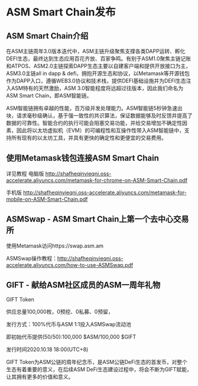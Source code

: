# ASM Smart Chain发布
## ASM Smart Chain介绍
在ASM主链周年3.0版本迭代中，ASM主链升级聚焦支撑各类DAPP运转、孵化DEFI生态，最终达到生态应用百花齐放、百家争鸣。有别于ASM1.0聚焦主链记账和ATPOS、ASM2.0主链探索DAPP生态主要以自建客户端和提供开放接口为主，ASM3.0主链all in dapp & defi，拥抱开源生态和协议，以Metamask等开源钱包作为DAPP入口，遵循WEB3.0协议和技术栈，提供DEFI基础设施并为DEFI生态注入ASM特有的天然激励，ASM 3.0智能程度将远超过往版本，因此我们命名为ASM Smart Chain，即ASM智能链。

ASM智能链拥有卓越的性能，百万级并发处理能力。ASM智能链5秒钟急速出块，请求毫秒级确认，基于强一致性的共识算法，保证数据能够及时反馈并提高了数据的可靠性。智能合约的执行可能会阻塞交易功能，并给交易增加不确定性因素，因此将以太坊虚拟机（EVM）的可编程性和互操作性带入ASM智能链中，支持所有现有的以太坊工具，并具有更快的确定性和更便宜的交易费用。

## 使用Metamask钱包连接ASM Smart Chain
详见教程
电脑版
http://shafheqinvieqni.oss-accelerate.aliyuncs.com/metamask-for-chrome-on-ASM-Smart-Chain.pdf

手机版
http://shafheqinvieqni.oss-accelerate.aliyuncs.com/metamask-for-mobile-on-ASM-Smart-Chain.pdf

## ASMSwap - ASM Smart Chain上第一个去中心交易所
使用Metamask访问https://swap.asm.am

ASMSwap操作教程：http://shafheqinvieqni.oss-accelerate.aliyuncs.com/how-to-use-ASMSwap.pdf

## GIFT - 献给ASM社区成员的ASM一周年礼物
GIFT Token 

供应总量100,000枚，0预挖、0私募、0预留，

发行方式：100%代币与ASM 1:1投入ASMSwap流动池

即初始代币提供(50/50):100,000 $ASM/100,000 $GIFT

发行时间2020.10.18 18:00(UTC+8)

GIFT Token为ASM公链的周年纪念币，是ASM公链DeFi生态的首发币，对整个生态有着重要的意义，在后续ASM DeFi生态建设过程中，将会不断为GIFT赋能，让其拥有更多的价值和意义。
